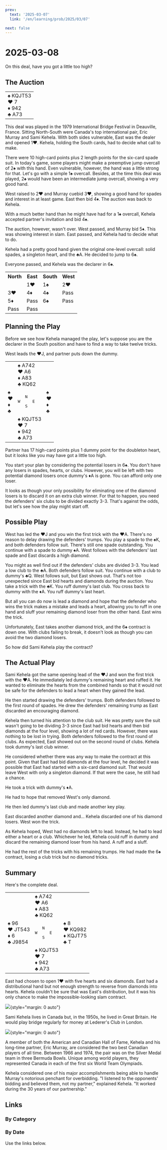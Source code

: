 ```yaml
---
prev:
  text: '2025-03-07'
  link: '/en/learning/prob/2025/03/07'

next: false
---
```


# 2025-03-08

On this deal, have you got a little too high?

<Badge type="warning" text="Play"/>

## The Auction

<table class="hand">
	<tr>
		<td>♠ KQJT53<br>♥ 7<br>♦ 942<br>♣ A73</td>
	</tr>
</table>

This deal was played in the 1979 International Bridge Festival in Deauville, France. Sitting North-South were Canada's top international pair, Eric Murray and Sami Kehela. With both sides vulnerable, East was the dealer and opened 1♥. Kehela, holding the South cards, had to decide what call to make.

There were 10 high-card points plus 2 length points for the six-card spade suit. In today's game, some players might make a preemptive jump overcall of 2♠ with this hand. Even vulnerable, however, the hand was a little strong for that. Let's go with a simple 1♠ overcall. Besides, at the time this deal was played, 2♠ would have been an intermediate jump overcall, showing a very good hand.

West raised to 2♥ and Murray cuebid 3♥, showing a good hand for spades and interest in at least game. East then bid 4♦. The auction was back to Kehela.

With a much better hand than he might have had for a 1♠ overcall, Kehela accepted partner's invitation and bid 4♠.

The auction, however, wasn't over. West passed, and Murray bid 5♦. This was showing interest in slam. East passed, and Kehela had to decide what to do.

Kehela had a pretty good hand given the original one-level overcall: solid spades, a singleton heart, and the ♣A. He decided to jump to 6♠.

Everyone passed, and Kehela was the declarer in 6♠.

<table class="auction">
	<tr>
		<th>North</th>
		<th>East</th>
		<th>South</th>
		<th>West</th>
	</tr>
	<tr>
		<td></td>
		<td>1♥</td>
		<td>1♠</td>
		<td>2♥</td>
	</tr>
	<tr>
		<td>3♥</td>
		<td>4♦</td>
		<td>4♠</td>
		<td>Pass</td>
	</tr>
	<tr>
		<td>5♦</td>
		<td>Pass</td>
		<td>6♠</td>
		<td>Pass</td>
	</tr>
	<tr>
		<td>Pass</td>
		<td>Pass</td>
		<td></td>
		<td></td>
	</tr>
</table>

## Planning the Play

Before we see how Kehela managed the play, let's suppose you are the declarer in the South position and have to find a way to take twelve tricks.

West leads the ♥J, and partner puts down the dummy.

<table class="deal">
	<tr>
		<td></td>
		<td>♠ A742<br>♥ A6<br>♦ A83<br>♣ KQ62</td>
		<td></td>
	</tr>
	<tr>
		<td>♠ <br>♥ <br>♦ <br>♣ </td>
		<td><pre>   N<br>W     E<br>   S</pre></td>
		<td>♠ <br>♥ <br>♦ <br>♣ </td>
	</tr>
	<tr>
		<td></td>
		<td>♠ KQJT53<br>♥ 7<br>♦ 942<br>♣ A73</td>
		<td></td>
	</tr>
</table>

Partner has 17 high-card points plus 1 dummy point for the doubleton heart, but it looks like you may have got a little too high.

You start your plan by considering the potential losers in 6♠. You don't have any losers in spades, hearts, or clubs. However, you will be left with two potential diamond losers once dummy's ♦A is gone. You can afford only one loser.

It looks as though your only possibility for eliminating one of the diamond losers is to discard it on an extra club winner. For that to happen, you need the defenders' six clubs to be divided exactly 3-3. That's against the odds, but let's see how the play might start off.

## Possible Play

West has led the ♥J and you win the first trick with the ♥A. There's no reason to delay drawing the defenders' trumps. You play a spade to the ♠K, and both defenders follow suit. There's still one spade outstanding. You continue with a spade to dummy ♠A. West follows with the defenders' last spade and East discards a high diamond.

You might as well find out if the defenders' clubs are divided 3-3. You lead a low club to the ♣A. Both defenders follow suit. You continue with a club to dummy's ♣Q. West follows suit, but East shows out. That's not too unexpected since East bid hearts and diamonds during the auction. You take a trick with the ♣K. You ruff dummy's last club. You cross back to dummy with the ♦A. You ruff dummy's last heart.

But all you can do now is lead a diamond and hope that the defender who wins the trick makes a mistake and leads a heart, allowing you to ruff in one hand and sluff your remaining diamond loser from the other hand. East wins the trick.

Unfortunately, East takes another diamond trick, and the 6♠ contract is down one. With clubs failing to break, it doesn't look as though you can avoid the two diamond losers.

So how did Sami Kehela play the contract?

## The Actual Play

Sami Kehela got the same opening lead of the ♥J and won the first trick with the ♥A. He immediately led dummy's remaining heart and ruffed it. He wanted to eliminate the hearts from the combined hands so that it would not be safe for the defenders to lead a heart when they gained the lead.

He then started drawing the defenders' trumps. Both defenders followed to the first round of spades. He drew the defenders' remaining trump as East discarded an encouraging diamond.

Kehela then turned his attention to the club suit. He was pretty sure the suit wasn't going to be dividing 3-3 since East had bid hearts and then bid diamonds at the four level, showing a lot of red cards. However, there was nothing to be lost in trying. Both defenders followed to the first round of clubs. As expected, East showed out on the second round of clubs. Kehela took dummy's last club winner.

He considered whether there was any way to make the contract at this point. Given that East had bid diamonds at the four level, he decided it was possible that East had started with a six-card diamond suit. That would leave West with only a singleton diamond. If that were the case, he still had a chance.

He took a trick with dummy's ♦A.

He had to hope that removed West's only diamond.

He then led dummy's last club and made another key play.

East discarded another diamond and... Kehela discarded one of his diamond losers. West won the trick.

As Kehela hoped, West had no diamonds left to lead. Instead, he had to lead either a heart or a club. Whichever he led, Kehela could ruff in dummy and discard the remaining diamond loser from his hand. A ruff and a sluff.

He had the rest of the tricks with his remaining trumps. He had made the 6♠ contract, losing a club trick but no diamond tricks.

## Summary

Here's the complete deal.

<table class="deal">
	<tr>
		<td></td>
		<td>♠ A742<br>♥ A6<br>♦ A83<br>♣ KQ62</td>
		<td></td>
	</tr>
	<tr>
		<td>♠ 96<br>♥ JT543<br>♦ 6<br>♣ J9854</td>
		<td><pre>   N<br>W     E<br>   S</pre></td>
		<td>♠ 8<br>♥ KQ982<br>♦ KQJT75<br>♣ T</td>
	</tr>
	<tr>
		<td></td>
		<td>♠ KQJT53<br>♥ 7<br>♦ 942<br>♣ A73</td>
		<td></td>
	</tr>
</table>

East had chosen to open 1♥ with five hearts and six diamonds. East had a distributional hand but not enough strength to reverse from diamonds into hearts. Kehela couldn't be sure that was East's distribution, but it was his only chance to make the impossible-looking slam contract.

![](/image/2025/03/08/Kehela.png){style="margin: 0 auto"}

Sami Kehela lives in Canada but, in the 1950s, he lived in Great Britain. He would play bridge regularly for money at Lederer's Club in London.

![](/image/2025/03/08/Kehela-Murray.png){style="margin: 0 auto"}

A member of both the American and Canadian Hall of Fame, Kehela and his long-time partner, Eric Murray, are considered the two best Canadian players of all time. Between 1966 and 1974, the pair was on the Silver Medal team in three Bermuda Bowls. Unique among world players, they represented Canada in each of the first six World Team Olympiads.

Kehela considered one of his major accomplishments being able to handle Murray's notorious penchant for overbidding. "I listened to the opponents' bidding and believed them, not my partner," explained Kehela. "It worked during the 30 years of our partnership."

## Links

[<Badge type="tip" text="Go to Practice"/>](/en/practice/prob/2025/03/08)

### By Category

[<Badge type="tip" text="<--"/>](/en/learning/prob/2025/03/07)
[<Badge type="tip" text="Calendar"/>](/en/learning/calendar/2025/03)
[<Badge type="info" text="-->"/>](/en/learning/prob/2025/03/08#links)

### By Date

Use the links below.